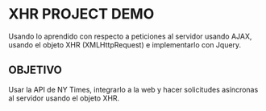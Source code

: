 # XHR PROJECT DEMO

Usando lo aprendido con respecto a peticiones al servidor usando AJAX, usando el objeto XHR (XMLHttpRequest) e implementarlo con Jquery.

## OBJETIVO
Usar la API de NY Times, integrarlo a la web y hacer solicitudes asíncronas al servidor usando el objeto XHR.
